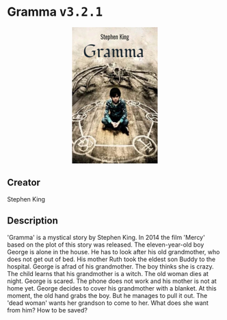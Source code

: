 
# Gramma <kbd>v3.2.1</kbd>

<center>
  <img src="./cover-1024.jpg"/>
</center>

## Creator
Stephen King

## Description
'Gramma' is a mystical story by Stephen King. In 2014 the film 'Mercy' based on the plot of this story was released. The eleven-year-old boy George is alone in the house. He has to look after his old grandmother, who does not get out of bed. His mother Ruth took the eldest son Buddy to the hospital. George is afrad of his grandmother. The boy thinks she is crazy. The child learns that his grandmother is a witch. The old woman dies at night. George is scared. The phone does not work and his mother is not at home yet. George decides to cover his grandmother with a blanket. At this moment, the old hand grabs the boy. But he manages to pull it out. The 'dead woman' wants her grandson to come to her. What does she want from him? How to be saved? 
